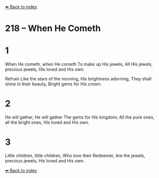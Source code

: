 [⬅️ Back to index](../README.md)

# 218 – When He Cometh


# 1
When He cometh, when He cometh
To make up His jewels,
All His jewels, precious jewels,
His loved and His own.

Refrain
Like the stars of the morning,
His brightness adorning,
They shall shine in their beauty,
Bright gems for His crown.

# 2
He will gather, He will gather
The gems for His kingdom;
All the pure ones, all the bright ones,
His loved and His own.

# 3
Little children, little children,
Who love their Redeemer,
Are the jewels, precious jewels,
His loved and His own.

[⬅️ Back to index](../README.md)
